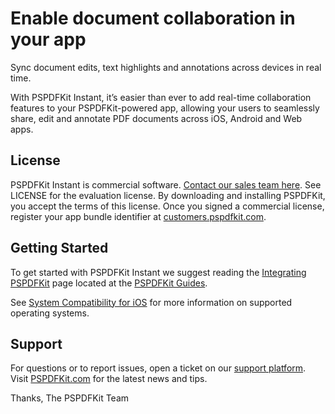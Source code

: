 Enable document collaboration in your app
=========================================

Sync document edits, text highlights and annotations across devices in real time.

With PSPDFKit Instant, it’s easier than ever to add real-time collaboration features to your PSPDFKit-powered app, allowing your users to seamlessly share, edit and annotate PDF documents across iOS, Android and Web apps.

## License

PSPDFKit Instant is commercial software. [Contact our sales team here](https://pspdfkit.com/sales/).
See LICENSE for the evaluation license. By downloading and installing PSPDFKit, you accept the terms of this license.
Once you signed a commercial license, register your app bundle identifier at [customers.pspdfkit.com](https://customers.pspdfkit.com).

## Getting Started

To get started with PSPDFKit Instant we suggest reading the [Integrating PSPDFKit](https://pspdfkit.com/guides/ios/current/getting-started/integrating-pspdfkit) page located
at the [PSPDFKit Guides](https://pspdfkit.com/guides/ios/current/).

See [System Compatibility for iOS](https://pspdfkit.com/guides/ios/announcements/version-support/) for more information on supported operating systems.

## Support

For questions or to report issues, open a ticket on our [support platform](https://pspdfkit.com/support/request).
Visit [PSPDFKit.com](https://www.pspdfkit.com) for the latest news and tips.

Thanks,
The PSPDFKit Team

